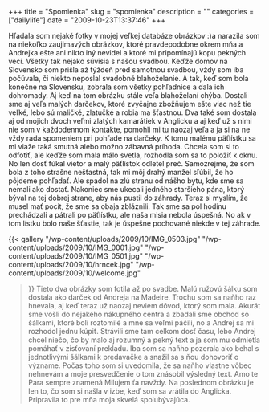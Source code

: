 +++
title = "Spomienka"
slug = "spomienka"
description = ""
categories = ["dailylife"]
date = "2009-10-23T13:37:46"
+++

Hľadala som nejaké fotky v mojej veľkej databáze obrázkov :)a narazila som na niekoľko zaujimavých
obrázkov, ktoré pravdepodobne okrem mňa a Andrejka ešte ani nikto iný nevidel a ktoré mi
pripomínajú kopu pekných vecí. Všetky tak nejako súvisia s našou svadbou. Keďže domov na Slovensko som prišla až týždeň pred
samotnou svadbou, vždy som iba počúvala, či niekto neposlal svadobné blahoželanie. A tak, keď som
bola konečne na Slovensku, zobrala som všetky pohľadnice a dala ich dohromady. Aj keď na tom
obrázku stále veľa blahoželaní chýba. Dostali sme aj veľa malých darčekov, ktoré zvyčajne zbožňujem
ešte viac než tie veľké, lebo sú maličké, zlatučké a robia ma šťastnou. Dva také som dostala aj od
mojich dvoch veľmi zlatých kamarátiek v Anglicku a aj keď už s nimi nie som v každodennom kontakte,
pomohli mi tu naozaj veľa a ja si na ne vždy rada spomeniem pri pohľade na darčeky. K tomu malému
päťlístku sa mi viaže taká smutná alebo možno zábavná príhoda. Chcela som si to odfotiť, ale keďže
som mala málo svetla, rozhodla som sa to položiť k oknu. No len dosť fúkal vietor a malý päťlístok
odletel preč. Samozrejme, že som bola z toho strašne nešťastná, tak mi môj drahý manžel sľúbil, že
ho pôjdeme pohľadať. Ale spadol na zlú stranu od nášho bytu, kde sme sa nemali ako dostať. Nakoniec
sme ukecali jedného staršieho pána, ktorý býval na tej dobrej strane, aby nás pustil do záhrady.
Teraz si myslím, že musel mať pocit, že sme sa obaja zbláznili. Tak sme sa pol hodinu prechádzali a
pátrali po päťlístku, ale naša misia nebola úspešná. No ak v tom lístku bolo naše šťastie, tak je
úspešne pochované niekde v tej záhrade.

{{< gallery
    "/wp-content/uploads/2009/10/IMG_0503.jpg"
    "/wp-content/uploads/2009/10/IMG_0001.jpg"
    "/wp-content/uploads/2009/10/IMG_0501.jpg"
    "/wp-content/uploads/2009/10/hrncek.jpg"
    "/wp-content/uploads/2009/10/welcome.jpg"
>}}
Tieto dva obrázky som fotila až po svadbe. Malú ružovú šálku som dostala ako darček od Andreja na
Madeire. Trochu som sa naňho raz hnevala, aj keď teraz už naozaj neviem dôvod, ktorý som mala.
Akurát sme vošli do nejakého nákupného centra a zbadali sme obchod so šálkami, ktoré boli roztomilé
a mne sa veľmi páčili, no a Andrej sa mi rozhodol jednu kúpiť. Strávili sme tam celkom dosť času,
lebo Andrej chcel niečo, čo by malo aj rozumný a pekný text a ja som mu odmietla pomáhať v
zisťovaní prekladu. Iba som sa naňho pozerala ako behal s jednotlivými šálkami k predavačke a
snažil sa s ňou dohovoriť o význame. Počas toho som si uvedomila, že sa naňho vlastne vôbec
nehnevám a moje presvedčenie o tom znásobil výsledný text. Amo te Para sempre znamená Milujem ťa
navždy. Na poslednom obrázku je len to, čo som si našla v izbe, keď som sa vrátila do Anglicka.
Pripravila to pre mňa moja skvelá spolubývajúca.
